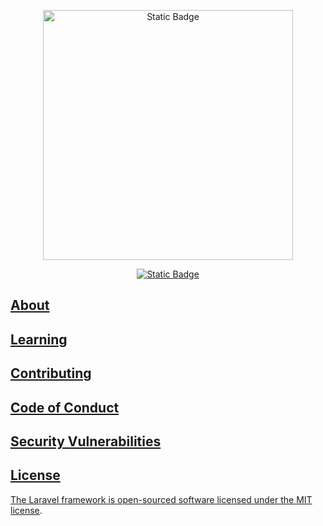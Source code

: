 <p align="center"><a href="https://xetroot.com" target="_blank"><img alt="Static Badge" src="https://img.shields.io/badge/First%20laravel-white?style=flat-square&logo=github&logoColor=black" width="400" alt="Laravel Logo"></a></p>

<p align="center">
<a href="https://github.com/esteham"><img alt="Static Badge" src="https://img.shields.io/badge/esteham-blue?style=plastic&logo=github&logoColor=black">

## About

## Learning

## Contributing

## Code of Conduct

## Security Vulnerabilities

## License

The Laravel framework is open-sourced software licensed under the [MIT license](https://opensource.org/licenses/MIT).
